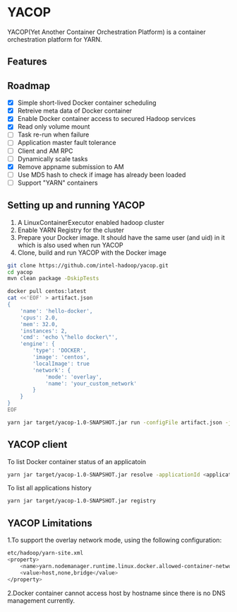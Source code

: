 # YACOP

YACOP(Yet Another Container Orchestration Platform) is a container orchestration platform for YARN.

## Features

## Roadmap

- [x] Simple short-lived Docker container scheduling
- [x] Retreive meta data of Docker container
- [x] Enable Docker container access to secured Hadoop services
- [x] Read only volume mount
- [ ] Task re-run when failure
- [ ] Application master fault tolerance
- [ ] Client and AM RPC
- [ ] Dynamically scale tasks
- [x] Remove appname submission to AM
- [ ] Use MD5 hash to check if image has already been loaded
- [ ] Support "YARN" containers

## Setting up and running YACOP
1. A LinuxContainerExecutor enabled hadoop cluster
2. Enable YARN Registry for the cluster
3. Prepare your Docker image. It should have the same user (and uid) in it which is also used when run YACOP
4. Clone, build and run YACOP with the Docker image
```sh
git clone https://github.com/intel-hadoop/yacop.git
cd yacop
mvn clean package -DskipTests
```
```sh
docker pull centos:latest
cat <<'EOF' > artifact.json
{
    'name': 'hello-docker',
    'cpus': 2.0,
    'mem': 32.0,
    'instances': 2,
    'cmd': 'echo \"hello docker\"',
    'engine': {
        'type': 'DOCKER',
        'image': 'centos',
        'localImage': true
        'network': {
            'mode': 'overlay',
            'name': 'your_custom_network'
        }
    }
}
EOF
```
```sh
yarn jar target/yacop-1.0-SNAPSHOT.jar run -configFile artifact.json -jar target/yacop-1.0-SNAPSHOT.jar
```
## YACOP client
To list Docker container status of an applicatoin
```sh
yarn jar target/yacop-1.0-SNAPSHOT.jar resolve -applicationId <applicationId>
```
To list all applications history
```sh
yarn jar target/yacop-1.0-SNAPSHOT.jar registry
```
## YACOP Limitations
1.To support the overlay network mode, using the following configuration:
```sh
etc/hadoop/yarn-site.xml
<property>
    <name>yarn.nodemanager.runtime.linux.docker.allowed-container-networks</name>
    <value>host,none,bridge</value>
</property>
```
2.Docker container cannot access host by hostname since there is no DNS management currently.
